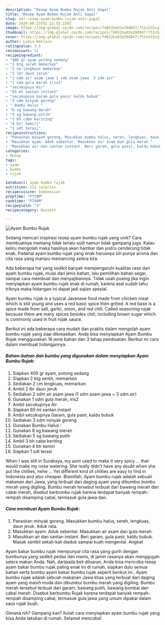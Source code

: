```yaml
---
description: "Resep Ayam Bumbu Rujak Anti Gagal"
title: "Resep Ayam Bumbu Rujak Anti Gagal"
slug: 447-resep-ayam-bumbu-rujak-anti-gagal
date: 2020-08-23T02:21:53.230Z
image: https://img-global.cpcdn.com/recipes/fd652ba03e20d847/751x532cq70/ayam-bumbu-rujak-foto-resep-utama.jpg
thumbnail: https://img-global.cpcdn.com/recipes/fd652ba03e20d847/751x532cq70/ayam-bumbu-rujak-foto-resep-utama.jpg
cover: https://img-global.cpcdn.com/recipes/fd652ba03e20d847/751x532cq70/ayam-bumbu-rujak-foto-resep-utama.jpg
author: Lydia Wallace
ratingvalue: 3.5
reviewcount: 13
recipeingredient:
- "400 gr ayam potong sedang"
- "2 btg sereh memarkan"
- "2 cm lengkuas memarkan"
- "2 lbr daun jeruk"
- "2 sdm air asam jawa 1 sdm asam jawa  3 sdm air"
- "1 sdm gula merah iris2"
- "secukupnya Air"
- "65 ml santan instant"
- "secukupnya Garam gula pasir kaldu bubuk"
- "3 sdm minyak goreng"
- " Bumbu Halus "
- "8 sg bawang merah"
- "5 sg bawang putih"
- "3 bh cabe keriting"
- "4 btr kemiri"
- "1 sdt terasi"
recipeinstructions:
- "Panaskan minyak goreng. Masukkan bumbu halus, sereh, lengkuas, daun jeruk. Aduk rata."
- "Masukkan ayam. Aduk sebentar. Masukkan air asam dan gula merah."
- "Masukkan air dan santan instant. Beri garam, gula pasir, kaldu bubuk. Masak sambil sekali-kali diaduk sampai kuah mengental. Angkat"
categories:
- Resep
tags:
- ayam
- bumbu
- rujak

katakunci: ayam bumbu rujak 
nutrition: 211 calories
recipecuisine: Indonesian
preptime: "PT10M"
cooktime: "PT49M"
recipeyield: "3"
recipecategory: Dessert

---
```



![Ayam Bumbu Rujak](https://img-global.cpcdn.com/recipes/fd652ba03e20d847/751x532cq70/ayam-bumbu-rujak-foto-resep-utama.jpg)

Sedang mencari inspirasi resep ayam bumbu rujak yang unik? Cara membuatnya memang tidak terlalu sulit namun tidak gampang juga. Kalau keliru mengolah maka hasilnya akan hambar dan justru cenderung tidak enak. Padahal ayam bumbu rujak yang enak harusnya sih punya aroma dan cita rasa yang mampu memancing selera kita.

Ada beberapa hal yang sedikit banyak mempengaruhi kualitas rasa dari ayam bumbu rujak, mulai dari jenis bahan, lalu pemilihan bahan segar, sampai cara membuat dan menyajikannya. Tidak usah pusing jika ingin menyiapkan ayam bumbu rujak enak di rumah, karena asal sudah tahu triknya maka hidangan ini dapat jadi sajian spesial.

Ayam bumbu rujak is a typical Javanese food made from chicken meat which is still young and uses a red basic spice then grilled. A red base is a spice made from salt, garlic, onion, and red chili. Called seasoning rujak because there are many spices besides chili, including brown sugar which is commonly used in fruit rojak sauce.


Berikut ini ada beberapa cara mudah dan praktis dalam mengolah ayam bumbu rujak yang siap dikreasikan. Anda bisa menyiapkan Ayam Bumbu Rujak menggunakan 16 jenis bahan dan 3 tahap pembuatan. Berikut ini cara dalam membuat hidangannya.

<!--inarticleads1-->

##### Bahan-bahan dan bumbu yang digunakan dalam menyiapkan Ayam Bumbu Rujak:

1. Siapkan 400 gr ayam, potong sedang
1. Siapkan 2 btg sereh, memarkan
1. Sediakan 2 cm lengkuas, memarkan
1. Ambil 2 lbr daun jeruk
1. Sediakan 2 sdm air asam jawa (1 sdm asam jawa + 3 sdm air)
1. Gunakan 1 sdm gula merah, iris2
1. Ambil secukupnya Air
1. Siapkan 65 ml santan instant
1. Ambil secukupnya Garam, gula pasir, kaldu bubuk
1. Sediakan 3 sdm minyak goreng
1. Gunakan  Bumbu Halus :
1. Gunakan 8 sg bawang merah
1. Sediakan 5 sg bawang putih
1. Ambil 3 bh cabe keriting
1. Gunakan 4 btr kemiri
1. Siapkan 1 sdt terasi


When I was still in Surabaya, my aunt used to make it very spicy … that would make my nose watering. She really didn&#39;t have any doubt when she put the chillies, hehe … Yet different kind of chillies are easy to find in Indonesia and also cheaper. Bismillah, Ayam bumbu rujak adalah sebuah makanan dari Jawa, yang terbuat dari daging ayam yang dibumbui bumbu merah yang digiling. Bumbu merah tersebut terbuat dari bawang merah dan cabai merah, disebut berbumbu rujak karena terdapat banyak rempah-rempah disamping cabai, termasuk gula jawa dan. 

<!--inarticleads2-->

##### Cara membuat Ayam Bumbu Rujak:

1. Panaskan minyak goreng. Masukkan bumbu halus, sereh, lengkuas, daun jeruk. Aduk rata.
1. Masukkan ayam. Aduk sebentar. Masukkan air asam dan gula merah.
1. Masukkan air dan santan instant. Beri garam, gula pasir, kaldu bubuk. Masak sambil sekali-kali diaduk sampai kuah mengental. Angkat


Ayam bakar bumbu rujak mempunyai cita rasa yang gurih dengan bumbunya yang sedikit pedas dan manis, di jamin rasanya akan menggugah selera makan Anda. Nah, daripada beli diluaran, Anda bisa mencoba resep ayam bakar bumbu rujak paling enak ini di rumah, siapkan dulu semua bahan serta bumbu ayam bakar bumbu rujak seperti berikut ini.. Ayam bumbu rujak adalah sebuah makanan Jawa khas yang terbuat dari daging ayam yang masih muda dan dibumbui bumbu merah yang digiling. Bumbu merah tersebut terbuat dari garam, bawang putih, bawang bombai dan cabai merah. Disebut berbumbu Rujak karena terdapat banyak rempah-rempah disamping cabai, termasuk gula jawa yang umum dipakai dalam saus rujak buah. 

Gimana nih? Gampang kan? Itulah cara menyiapkan ayam bumbu rujak yang bisa Anda lakukan di rumah. Selamat mencoba!
